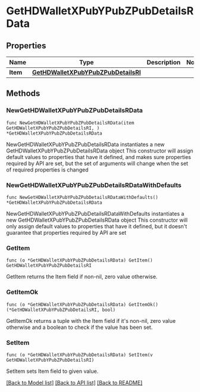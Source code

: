 # GetHDWalletXPubYPubZPubDetailsRData

## Properties

Name | Type | Description | Notes
------------ | ------------- | ------------- | -------------
**Item** | [**GetHDWalletXPubYPubZPubDetailsRI**](GetHDWalletXPubYPubZPubDetailsRI.md) |  | 

## Methods

### NewGetHDWalletXPubYPubZPubDetailsRData

`func NewGetHDWalletXPubYPubZPubDetailsRData(item GetHDWalletXPubYPubZPubDetailsRI, ) *GetHDWalletXPubYPubZPubDetailsRData`

NewGetHDWalletXPubYPubZPubDetailsRData instantiates a new GetHDWalletXPubYPubZPubDetailsRData object
This constructor will assign default values to properties that have it defined,
and makes sure properties required by API are set, but the set of arguments
will change when the set of required properties is changed

### NewGetHDWalletXPubYPubZPubDetailsRDataWithDefaults

`func NewGetHDWalletXPubYPubZPubDetailsRDataWithDefaults() *GetHDWalletXPubYPubZPubDetailsRData`

NewGetHDWalletXPubYPubZPubDetailsRDataWithDefaults instantiates a new GetHDWalletXPubYPubZPubDetailsRData object
This constructor will only assign default values to properties that have it defined,
but it doesn't guarantee that properties required by API are set

### GetItem

`func (o *GetHDWalletXPubYPubZPubDetailsRData) GetItem() GetHDWalletXPubYPubZPubDetailsRI`

GetItem returns the Item field if non-nil, zero value otherwise.

### GetItemOk

`func (o *GetHDWalletXPubYPubZPubDetailsRData) GetItemOk() (*GetHDWalletXPubYPubZPubDetailsRI, bool)`

GetItemOk returns a tuple with the Item field if it's non-nil, zero value otherwise
and a boolean to check if the value has been set.

### SetItem

`func (o *GetHDWalletXPubYPubZPubDetailsRData) SetItem(v GetHDWalletXPubYPubZPubDetailsRI)`

SetItem sets Item field to given value.



[[Back to Model list]](../README.md#documentation-for-models) [[Back to API list]](../README.md#documentation-for-api-endpoints) [[Back to README]](../README.md)


